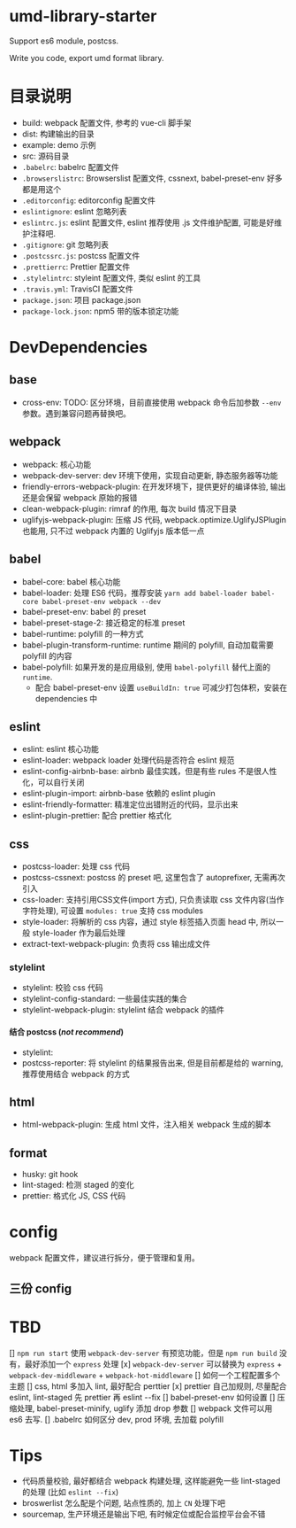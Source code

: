 # umd-library-starter
Support es6 module, postcss.

Write you code, export umd format library.

# 目录说明
- build: webpack 配置文件, 参考的 vue-cli 脚手架
- dist: 构建输出的目录
- example: demo 示例
- src: 源码目录
- `.babelrc`: babelrc 配置文件
- `.browserslistrc`: Browserslist 配置文件, cssnext, babel-preset-env 好多都是用这个
- `.editorconfig`: editorconfig 配置文件
- `eslintignore`: eslint 忽略列表
- `eslintrc.js`: eslint 配置文件, eslint 推荐使用 .js 文件维护配置, 可能是好维护注释吧.
- `.gitignore`: git 忽略列表
- `.postcssrc.js`: postcss 配置文件
- `.prettierrc`: Prettier 配置文件
- `.stylelintrc`: styleint 配置文件, 类似 eslint 的工具
- `.travis.yml`: TravisCI 配置文件
- `package.json`: 项目 package.json
- `package-lock.json`: npm5 带的版本锁定功能


# DevDependencies

## base
- cross-env: TODO: 区分环境，目前直接使用 webpack 命令后加参数  `--env` 参数。遇到兼容问题再替换吧。

## webpack
- webpack: 核心功能
- webpack-dev-server: dev 环境下使用，实现自动更新, 静态服务器等功能
- friendly-errors-webpack-plugin: 在开发环境下，提供更好的编译体验, 输出还是会保留 webpack 原始的报错
- clean-webpack-plugin: rimraf 的作用, 每次 build 情况下目录
- uglifyjs-webpack-plugin: 压缩 JS 代码, webpack.optimize.UglifyJSPlugin 也能用, 只不过 webpack 内置的 Uglifyjs 版本低一点

## babel
- babel-core: babel 核心功能
- babel-loader: 处理 ES6 代码，推荐安装 `yarn add babel-loader babel-core babel-preset-env webpack --dev`
- babel-preset-env: babel 的 preset
- babel-preset-stage-2: 接近稳定的标准 preset
- babel-runtime: polyfill 的一种方式
- babel-plugin-transform-runtime: runtime 期间的 polyfill, 自动加载需要 polyfill 的内容
- babel-polyfill: 如果开发的是应用级别, 使用 `babel-polyfill` 替代上面的 `runtime`.
  - 配合 babel-preset-env 设置 `useBuildIn: true` 可减少打包体积，安装在 dependencies 中


## eslint
- eslint: eslint 核心功能
- eslint-loader: webpack loader 处理代码是否符合 eslint 规范
- eslint-config-airbnb-base: airbnb 最佳实践，但是有些 rules 不是很人性化，可以自行关闭
- eslint-plugin-import: airbnb-base 依赖的 eslint plugin
- eslint-friendly-formatter: 精准定位出错附近的代码，显示出来
- eslint-plugin-prettier: 配合 prettier 格式化

## css
- postcss-loader: 处理 css 代码
- postcss-cssnext: postcss 的 preset 吧, 这里包含了 autoprefixer, 无需再次引入
- css-loader: 支持引用CSS文件(import 方式), 只负责读取 css 文件内容(当作字符处理), 可设置 `modules: true` 支持 css modules
- style-loader: 将解析的 css 内容，通过 style 标签插入页面 head 中, 所以一般 style-loader 作为最后处理
- extract-text-webpack-plugin: 负责将 css 输出成文件

### stylelint
- stylelint: 校验 css 代码
- stylelint-config-standard: 一些最佳实践的集合
- stylelint-webpack-plugin: stylelint 结合 webpack 的插件

#### 结合 postcss (*not recommend*)
- stylelint:
- postcss-reporter: 将 stylelint 的结果报告出来, 但是目前都是给的 warning, 推荐使用结合 webpack 的方式




## html
- html-webpack-plugin: 生成 html 文件，注入相关 webpack 生成的脚本

## format
- husky: git hook
- lint-staged: 检测 staged 的变化
- prettier: 格式化 JS, CSS 代码

# config
webpack 配置文件，建议进行拆分，便于管理和复用。

## 三份 config

# TBD
[] `npm run start` 使用 `webpack-dev-server` 有预览功能，但是 `npm run build` 没有，最好添加一个 `express` 处理
[x] `webpack-dev-server` 可以替换为 `express` + `webpack-dev-middleware` + `webpack-hot-middleware`
[] 如何一个工程配置多个主题
[] css, html 多加入 lint, 最好配合 perttier
[x] prettier 自己加规则, 尽量配合 eslint, lint-staged 先 prettier 再 eslint --fix
[] babel-preset-env 如何设置
[] 压缩处理, babel-preset-minify, uglify 添加 drop 参数
[] webpack 文件可以用 es6 去写.
[] .babelrc 如何区分 dev, prod 环境, 去加载 polyfill

# Tips
- 代码质量校验, 最好都结合 webpack 构建处理, 这样能避免一些 lint-staged 的处理 (比如 `eslint --fix`)
- broswerlist 怎么配是个问题, 站点性质的, 加上 `CN` 处理下吧
- sourcemap, 生产环境还是输出下吧, 有时候定位或配合监控平台会不错
